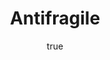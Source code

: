 ---
title: "Antifragile"
bookCover: "/assets/book-covers/antifragile.jpg"
slug: "antifragile"
bookAuthor: "Nicholas Nassim Taleb"
rating: 10
done: false
tags: []
summary: false
detailedNotes: false
amazonLink: ""
author:
  name: Rico Trebeljahr
  picture: "/assets/blog/profile.jpeg"
---